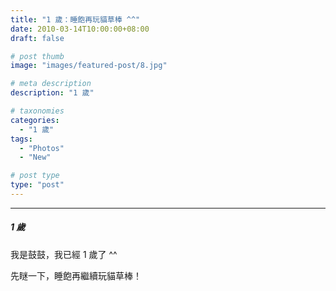 ```yaml
---
title: "1 歲：睡飽再玩貓草棒 ^^"
date: 2010-03-14T10:00:00+08:00
draft: false

# post thumb
image: "images/featured-post/8.jpg"

# meta description
description: "1 歲"

# taxonomies
categories:
  - "1 歲"
tags:
  - "Photos"
  - "New"

# post type
type: "post"
---
```


<hr>

##### 1 歲

我是鼓鼓，我已經 1 歲了 ^^

先瞇一下，睡飽再繼續玩貓草棒！